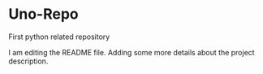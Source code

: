 # Uno-Repo
First python related repository

I am editing the README file. Adding some more details about the project description.

